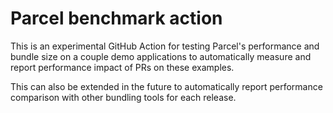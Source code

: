 # Parcel benchmark action

This is an experimental GitHub Action for testing Parcel's performance and bundle size on a couple demo applications to automatically measure and report performance impact of PRs on these examples.

This can also be extended in the future to automatically report performance comparison with other bundling tools for each release.
